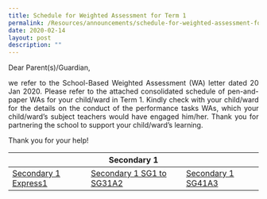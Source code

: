 ```yaml
---
title: Schedule for Weighted Assessment for Term 1
permalink: /Resources/announcements/schedule-for-weighted-assessment-for-term-1/
date: 2020-02-14
layout: post
description: ""
---
```

Dear Parent(s)/Guardian,

<p style="text-align: justify;">we refer to the School-Based Weighted Assessment (WA) letter dated 20 Jan 2020. Please refer to the attached consolidated schedule of pen-and-paper WAs for your child/ward in Term 1. Kindly check with your child/ward for the details on the conduct of the performance tasks WAs, which your child/ward’s subject teachers would have engaged him/her. Thank you for partnering the school to support your child/ward’s learning.</p>

Thank you for your help!

<table>
<thead>
  <tr>
    <th colspan="3" style="text-align: center;">Secondary 1</th>
  </tr>
</thead>
<tbody>
  <tr>
    <td><a href="https://www.sgs.edu.sg/wp-content/uploads/2020/02/1Express.pdf">Secondary 1 Express1</a></td>
    <td><a href="https://www.sgs.edu.sg/wp-content/uploads/2020/02/1SG1-to-1SG3-4-Feb.pdf">Secondary 1 SG1 to SG31A2</a></td>
    <td><a href="https://www.sgs.edu.sg/wp-content/uploads/2020/02/1SG4.pdf">Secondary 1 SG41A3</a></td>
  </tr>
</tbody>
</table>